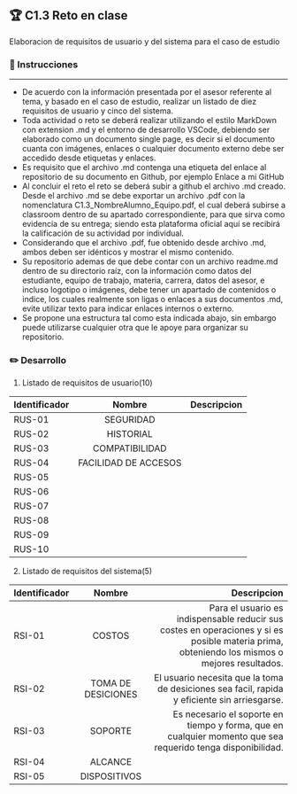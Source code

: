 
## :trophy: C1.3 Reto en clase
Elaboracion de requisitos de usuario y del sistema para el caso de estudio
### :blue_book: Instrucciones 
---
- De acuerdo con la información presentada por el asesor referente al tema, y basado en el caso de
estudio, realizar un listado de diez requisitos de usuario y cinco del sistema.
- Toda actividad o reto se deberá realizar utilizando el estilo MarkDown con extension .md y el entorno
de desarrollo VSCode, debiendo ser elaborado como un documento single page, es decir si el
documento cuanta con imágenes, enlaces o cualquier documento externo debe ser accedido desde
etiquetas y enlaces.
- Es requisito que el archivo .md contenga una etiqueta del enlace al repositorio de su documento en
Github, por ejemplo Enlace a mi GitHub
- Al concluir el reto el reto se deberá subir a github el archivo .md creado.
Desde el archivo .md se debe exportar un archivo .pdf con la nomenclatura
C1.3_NombreAlumno_Equipo.pdf, el cual deberá subirse a classroom dentro de su apartado
correspondiente, para que sirva como evidencia de su entrega; siendo esta plataforma oficial aquí se
recibirá la calificación de su actividad por individual.
- Considerando que el archivo .pdf, fue obtenido desde archivo .md, ambos deben ser idénticos y
mostrar el mismo contenido.
- Su repositorio ademas de que debe contar con un archivo readme.md dentro de su directorio raíz, con
la información como datos del estudiante, equipo de trabajo, materia, carrera, datos del asesor, e
incluso logotipo o imágenes, debe tener un apartado de contenidos o indice, los cuales realmente son
ligas o enlaces a sus documentos .md, evite utilizar texto para indicar enlaces internos o externo.
- Se propone una estructura tal como esta indicada abajo, sin embargo puede utilizarse cualquier otra
que le apoye para organizar su repositorio.

### :pencil2: Desarrollo

1. Listado de requisitos de usuario(10)

|  Identificador  |      Nombre      |  Descripcion |
|--------------------|:--------------------:|------------------:|
|  RUS-01  |     SEGURIDAD       |          |
|  RUS-02  |     HISTORIAL       |          |
|  RUS-03  |     COMPATIBILIDAD       |          |
|  RUS-04  |     FACILIDAD DE ACCESOS       |          |
|  RUS-05  |            |          |
|  RUS-06  |            |          |
|  RUS-07  |            |          |
|  RUS-08  |            |          |
|  RUS-09  |            |          |
|  RUS-10  |            |          |


2. Listado de requisitos del sistema(5)

|  Identificador  |      Nombre      |  Descripcion |
|--------------------|:--------------------:|------------------:|
|  RSI-01  |    COSTOS               |   Para el usuario es indispensable reducir sus costes en operaciones y si es posible materia prima, obteniendo los mismos o mejores resultados.      |
|  RSI-02  |    TOMA DE DESICIONES   |   El usuario necesita que la toma de desiciones sea facil, rapida y eficiente sin arriesgarse.      |
|  RSI-03  |    SOPORTE              |   Es necesario el soporte en tiempo y forma, que en cualquier momento que sea requerido tenga disponibilidad.       |
|  RSI-04  |    ALCANCE              |          |
|  RSI-05  |    DISPOSITIVOS         |          |
